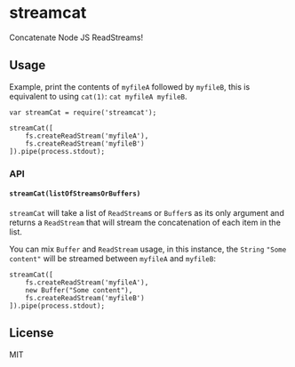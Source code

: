 # streamcat

Concatenate Node JS ReadStreams!

## Usage

Example, print the contents of `myfileA` followed by `myfileB`, this is
equivalent to using `cat(1)`: `cat myfileA myfileB`.

```JS
var streamCat = require('streamcat');

streamCat([
	fs.createReadStream('myfileA'),
	fs.createReadStream('myfileB')
]).pipe(process.stdout);
```

### API

#### `streamCat(listOfStreamsOrBuffers)`

`streamCat` will take a list of `ReadStream`s or `Buffer`s as its only
argument and returns a `ReadStream` that will stream the concatenation of each
item in the list.

You can mix `Buffer` and `ReadStream` usage, in this instance, the `String`
`"Some content"` will be streamed between `myfileA` and `myfileB`:

```JS
streamCat([
	fs.createReadStream('myfileA'),
	new Buffer("Some content"),
	fs.createReadStream('myfileB')
]).pipe(process.stdout);
```

## License

MIT
